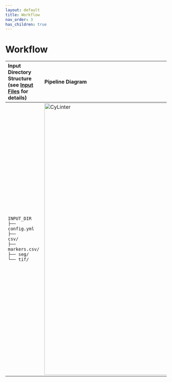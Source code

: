 ```yaml
---
layout: default
title: Workflow
nav_order: 3
has_children: true
---
```


# Workflow

| Input Directory Structure <br /> (see [Input Files](input#input-directory-structure) for details) | Pipeline Diagram |
| :-- | :- |
| <code>INPUT_DIR<br>├── config.yml<br>├── csv/<br>├── markers.csv/<br>├── seg/<br>└── tif/<br></code> | <img src="{{ site.baseurl }}/assets/images/1-overview.png" alt="CyLinter" width="850"/> |
